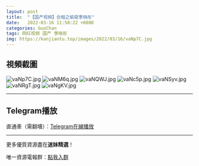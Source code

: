 ```yaml
---
layout: post
title:  "【国产视频】合租之偷窥季晓彤"
date:   2022-03-16 11:50:22 +0800
categories: GuoChan
tags: 网红视频 国产 季晓彤
img: https://kanjiantu.top/images/2022/03/16/vaNp7C.jpg
---
```



## 視頻截圖

![vaNp7C.jpg](https://kanjiantu.top/images/2022/03/16/vaNp7C.jpg)
![vaNM6q.jpg](https://kanjiantu.top/images/2022/03/16/vaNM6q.jpg)
![vaNQWJ.jpg](https://kanjiantu.top/images/2022/03/16/vaNQWJ.jpg)
![vaNc5p.jpg](https://kanjiantu.top/images/2022/03/16/vaNc5p.jpg)
![vaNSyv.jpg](https://kanjiantu.top/images/2022/03/16/vaNSyv.jpg)
![vaNRgT.jpg](https://kanjiantu.top/images/2022/03/16/vaNRgT.jpg)
![vaNgKV.jpg](https://kanjiantu.top/images/2022/03/16/vaNgKV.jpg)

* * *
## Telegram播放

直通車（需翻墻）：[Telegram在線播放](https://t.me/mimeijingxuan/61)

* * *
更多優質資源盡在**迷妹精選**！

唯一資源電報群：[點我入群](https://t.me/mimeijingxuan)


